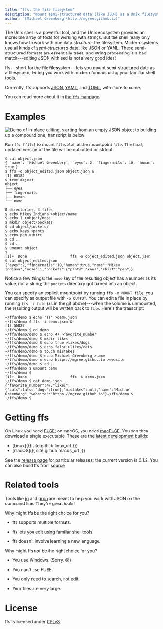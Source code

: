 ```yaml
---
title: "ffs: the file fileystem"
description: "mount semi-structured data (like JSON) as a Unix filesystem"
author: "[Michael Greenberg](http://mgree.github.io)"
---
```


The Unix shell is a powerful tool, and the Unix ecosystem provides an
incredible array of tools for working with strings. But the shell
really only knows how to work with one data *structure*: the
filesystem. Modern systems use all kinds of
[*semi-structured*](https://en.m.wikipedia.org/wiki/Semi-structured_data)
data, like JSON or YAML. These semi-structured formats are essentially
trees, and string processing is a bad match---editing JSON with sed is
not a very good idea!

ffs---short for the **f**ile **f**ile**s**ystem---lets you mount
semi-structured data as a filesystem, letting you work with modern
formats using your familiar shell tools.

Currently, ffs supports [JSON](https://www.json.org/),
[YAML](https://yaml.org/), and [TOML](https://toml.io/en/), with more
to come.

You can read more about it in [the `ffs` manpage](ffs.1.html).

# Examples

![Demo of in-place editing, starting from an empty JSON object to building up a compound one; transcript is below](assets/images/inplace_demo.gif)

Run `ffs [file]` to mount `file.blah` at the mountpoint `file`. The
final, updated version of the file will be outputted on stdout.

```shell-session
$ cat object.json 
{ "name": "Michael Greenberg", "eyes": 2, "fingernails": 10, "human": true }
$ ffs -o object_edited.json object.json &
[1] 60182
$ tree object
object
├── eyes
├── fingernails
├── human
└── name

0 directories, 4 files
$ echo Mikey Indiana >object/name
$ echo 1 >object/nose
$ mkdir object/pockets
$ cd object/pockets/
$ echo keys >pants
$ echo pen >shirt
$ cd ..
$ cd ..
$ umount object
$ 
[1]+  Done                    ffs -o object_edited.json object.json
$ cat object_edited.json 
{"eyes":2,"fingernails":10,"human":true,"name":"Mikey Indiana","nose":1,"pockets":{"pants":"keys","shirt":"pen"}}
```

Notice a few things: the `nose` key of the resulting object has a
number as its value, not a string; the `pockets` directory got turned
into an object.

You can specify an explicit mountpoint by running `ffs -m MOUNT file`;
you can specify an output file with `-o OUTPUT`. You can edit a file
in place by running `ffs -i file` (as in the gif above)---when the
volume is unmounted, the resulting output will be written back to
`file`. Here's the transcript:

```shell-session
~/ffs/demo $ echo '{}' >demo.json
~/ffs/demo $ ffs -i demo.json &
[1] 56827
~/ffs/demo $ cd demo
~/ffs/demo/demo $ echo 47 >favorite_number
~/ffs/demo/demo $ mkdir likes
~/ffs/demo/demo $ echo true >likes/dogs
~/ffs/demo/demo $ echo false >likes/cats
~/ffs/demo/demo $ touch mistakes
~/ffs/demo/demo $ echo Michael Greenberg >name
~/ffs/demo/demo $ echo https://mgree.github.io >website
~/ffs/demo/demo $ cd ..
~/ffs/demo $ umount demo
~/ffs/demo $ 
[1]+  Done                    ffs -i demo.json
~/ffs/demo $ cat demo.json 
{"favorite_number":47,"likes":{"cats":false,"dogs":true},"mistakes":null,"name":"Michael Greenberg","website":"https://mgree.github.io"}~/ffs/demo $ 
~/ffs/demo $
```


# Getting ffs

On Linux you need [FUSE](https://github.com/libfuse/libfuse); on
macOS, you need [macFUSE](https://osxfuse.github.io/). You can then
download a single executable. These are the [latest development builds](https://github.com/mgree/ffs/releases/tag/latest):

 - [Linux]({{ site.github.linux_url }})
 - [macOS]({{ site.github.macos_url }})

See the [release page](https://github.com/mgree/ffs/releases) for
particular releases; the current version is 0.1.2. You can also build
ffs from [source](https://github.com/mgree/ffs).

# Related tools

Tools like [jq](https://stedolan.github.io/jq/) and
[gron](https://github.com/tomnomnom/gron) are meant to help you work
with JSON on the command line. They're great tools!

Why might ffs be the right choice for you?

  - ffs supports multiple formats.

  - ffs lets you edit using familiar shell tools.
  
  - ffs doesn't involve learning a new language.

Why might ffs *not* be the right choice for you?

  - You use Windows. (Sorry. 😥)
  
  - You can't use FUSE.
  
  - You only need to search, not edit.
  
  - Your files are very large.

# License

ffs is licensed under
[GPLv3](https://raw.githubusercontent.com/mgree/ffs/main/LICENSE).
